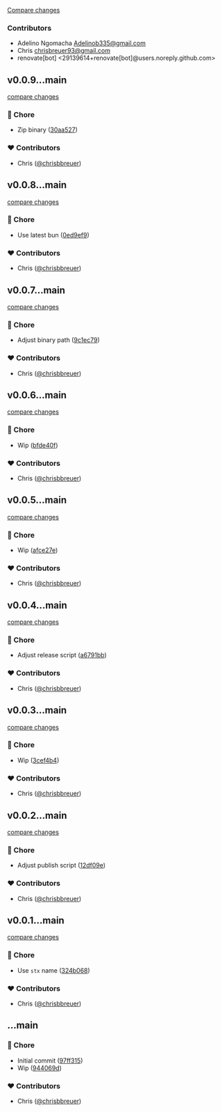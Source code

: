 [Compare changes](https://github.com/stacksjs/stx/compare/v0.0.10...HEAD)

### Contributors

- Adelino Ngomacha <Adelinob335@gmail.com>
- Chris <chrisbreuer93@gmail.com>
- renovate[bot] <29139614+renovate[bot]@users.noreply.github.com>



## v0.0.9...main

[compare changes](https://github.com/stacksjs/stx/compare/v0.0.9...main)

### 🏡 Chore

- Zip binary ([30aa527](https://github.com/stacksjs/stx/commit/30aa527))

### ❤️ Contributors

- Chris ([@chrisbbreuer](https://github.com/chrisbbreuer))

## v0.0.8...main

[compare changes](https://github.com/stacksjs/stx/compare/v0.0.8...main)

### 🏡 Chore

- Use latest bun ([0ed9ef9](https://github.com/stacksjs/stx/commit/0ed9ef9))

### ❤️ Contributors

- Chris ([@chrisbbreuer](https://github.com/chrisbbreuer))

## v0.0.7...main

[compare changes](https://github.com/stacksjs/stx/compare/v0.0.7...main)

### 🏡 Chore

- Adjust binary path ([9c1ec79](https://github.com/stacksjs/stx/commit/9c1ec79))

### ❤️ Contributors

- Chris ([@chrisbbreuer](https://github.com/chrisbbreuer))

## v0.0.6...main

[compare changes](https://github.com/stacksjs/stx/compare/v0.0.6...main)

### 🏡 Chore

- Wip ([bfde40f](https://github.com/stacksjs/stx/commit/bfde40f))

### ❤️ Contributors

- Chris ([@chrisbbreuer](https://github.com/chrisbbreuer))

## v0.0.5...main

[compare changes](https://github.com/stacksjs/stx/compare/v0.0.5...main)

### 🏡 Chore

- Wip ([afce27e](https://github.com/stacksjs/stx/commit/afce27e))

### ❤️ Contributors

- Chris ([@chrisbbreuer](https://github.com/chrisbbreuer))

## v0.0.4...main

[compare changes](https://github.com/stacksjs/stx/compare/v0.0.4...main)

### 🏡 Chore

- Adjust release script ([a6791bb](https://github.com/stacksjs/stx/commit/a6791bb))

### ❤️ Contributors

- Chris ([@chrisbbreuer](https://github.com/chrisbbreuer))

## v0.0.3...main

[compare changes](https://github.com/stacksjs/stx/compare/v0.0.3...main)

### 🏡 Chore

- Wip ([3cef4b4](https://github.com/stacksjs/stx/commit/3cef4b4))

### ❤️ Contributors

- Chris ([@chrisbbreuer](https://github.com/chrisbbreuer))

## v0.0.2...main

[compare changes](https://github.com/stacksjs/stx/compare/v0.0.2...main)

### 🏡 Chore

- Adjust publish script ([12df09e](https://github.com/stacksjs/stx/commit/12df09e))

### ❤️ Contributors

- Chris ([@chrisbbreuer](https://github.com/chrisbbreuer))

## v0.0.1...main

[compare changes](https://github.com/stacksjs/stx/compare/v0.0.1...main)

### 🏡 Chore

- Use `stx` name ([324b068](https://github.com/stacksjs/stx/commit/324b068))

### ❤️ Contributors

- Chris ([@chrisbbreuer](https://github.com/chrisbbreuer))

## ...main


### 🏡 Chore

- Initial commit ([97ff315](https://github.com/stacksjs/stx/commit/97ff315))
- Wip ([944069d](https://github.com/stacksjs/stx/commit/944069d))

### ❤️ Contributors

- Chris ([@chrisbbreuer](https://github.com/chrisbbreuer))

